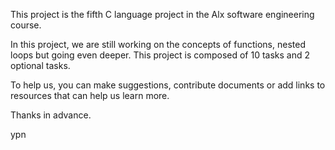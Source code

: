 This project is the fifth C language project in the Alx software engineering course.

In this project, we are still working on the concepts of functions, nested loops but going even deeper.
This project is composed of 10 tasks and 2 optional tasks.

To help us, you can make suggestions, contribute documents or add links to resources that can help us learn more.

Thanks in advance.

ypn